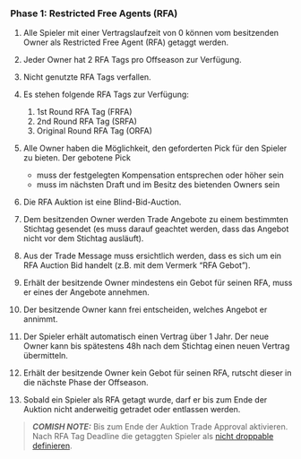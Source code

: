 ### Phase 1: Restricted Free Agents (RFA)

1. Alle Spieler mit einer Vertragslaufzeit von 0 können vom besitzenden Owner als Restricted Free Agent (RFA) getaggt werden.
2. Jeder Owner hat 2 RFA Tags pro Offseason zur Verfügung.
3. Nicht genutzte RFA Tags verfallen.
4. Es stehen folgende RFA Tags zur Verfügung:

    1. 1st Round RFA Tag (FRFA)
    2. 2nd Round RFA Tag (SRFA)
    3. Original Round RFA Tag (ORFA)
    
5. Alle Owner haben die Möglichkeit, den geforderten Pick für den Spieler zu bieten. Der gebotene Pick
    
    * muss der festgelegten Kompensation entsprechen oder höher sein
    * muss im nächsten Draft und im Besitz des bietenden Owners sein

6. Die RFA Auktion ist eine Blind-Bid-Auction.
7. Dem besitzenden Owner werden Trade Angebote zu einem bestimmten Stichtag gesendet (es muss darauf geachtet werden, dass das Angebot nicht vor dem Stichtag ausläuft).
8. Aus der Trade Message muss ersichtlich werden, dass es sich um ein RFA Auction Bid handelt (z.B. mit dem Vermerk “RFA Gebot”).
9. Erhält der besitzende Owner mindestens ein Gebot für seinen RFA, muss er eines der Angebote annehmen.
10. Der besitzende Owner kann frei entscheiden, welches Angebot er annimmt.
11. Der Spieler erhält automatisch einen Vertrag über 1 Jahr. Der neue Owner kann bis spätestens 48h nach dem Stichtag einen neuen Vertrag übermitteln.
12. Erhält der besitzende Owner kein Gebot für seinen RFA, rutscht dieser in die nächste Phase der Offseason.
13. Sobald ein Spieler als RFA getagt wurde, darf er bis zum Ende der Auktion nicht anderweitig getradet oder entlassen werden.

> **_COMISH NOTE:_**  Bis zum Ende der Auktion Trade Approval aktivieren. Nach RFA Tag Deadline die getaggten Spieler als [nicht droppable definieren](https://www45.myfantasyleague.com/2023/csetup?L=54277&C=CANTCUT).
